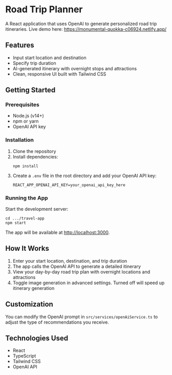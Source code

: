 # Road Trip Planner

A React application that uses OpenAI to generate personalized road trip itineraries.
Live demo here: https://monumental-quokka-c06924.netlify.app/

## Features

- Input start location and destination 
- Specify trip duration
- AI-generated itinerary with overnight stops and attractions
- Clean, responsive UI built with Tailwind CSS

## Getting Started

### Prerequisites

- Node.js (v14+)
- npm or yarn
- OpenAI API key

### Installation

1. Clone the repository
2. Install dependencies:
   ```
   npm install
   ```
3. Create a `.env` file in the root directory and add your OpenAI API key:
   ```
   REACT_APP_OPENAI_API_KEY=your_openai_api_key_here
   ```

### Running the App

Start the development server:
```
cd .../travel-app
npm start
```

The app will be available at [http://localhost:3000](http://localhost:3000).

## How It Works

1. Enter your start location, destination, and trip duration
2. The app calls the OpenAI API to generate a detailed itinerary
3. View your day-by-day road trip plan with overnight locations and attractions
4. Toggle image generation in advanced settings. Turned off will speed up itinerary generation

## Customization

You can modify the OpenAI prompt in `src/services/openAiService.ts` to adjust the type of recommendations you receive.

## Technologies Used

- React
- TypeScript
- Tailwind CSS
- OpenAI API
